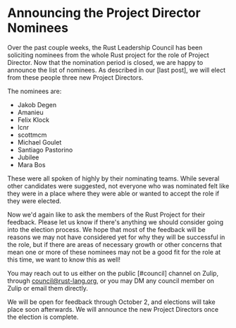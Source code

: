 # Announcing the Project Director Nominees

Over the past couple weeks, the Rust Leadership Council has been soliciting nominees from the whole Rust project for the role of Project Director.
Now that the nomination period is closed, we are happy to announce the list of nominees.
As described in our [last post], we will elect from these people three new Project Directors.

The nominees are:

- Jakob Degen
- Amanieu
- Felix Klock
- lcnr
- scottmcm
- Michael Goulet
- Santiago Pastorino
- Jubilee
- Mara Bos

These were all spoken of highly by their nominating teams.
While several other candidates were suggested, not everyone who was nominated felt like they were in a place where they were able or wanted to accept the role if they were elected.

Now we'd again like to ask the members of the Rust Project for their feedback.
Please let us know if there's anything we should consider going into the election process.
We hope that most of the feedback will be reasons we may not have considered yet for why they will be successful in the role, but if there are areas of necessary growth or other concerns that mean one or more of these nominees may not be a good fit for the role at this time, we want to know this as well!

You may reach out to us either on the public [#council] channel on Zulip, through <council@rust-lang.org>, or you may DM any council member on Zulip or email them directly.

We will be open for feedback through October 2, and elections will take place soon afterwards.
We will announce the new Project Directors once the election is complete.
